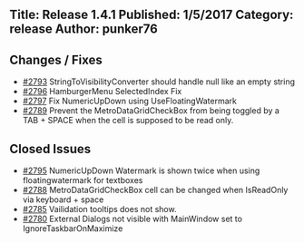 Title: Release 1.4.1
Published: 1/5/2017
Category: release
Author: punker76
---

## Changes / Fixes

- [#2793](https://github.com/MahApps/MahApps.Metro/pull/2793) StringToVisibilityConverter should handle null like an empty string
- [#2796](https://github.com/MahApps/MahApps.Metro/pull/2796) HamburgerMenu SelectedIndex Fix
- [#2797](https://github.com/MahApps/MahApps.Metro/pull/2797) Fix NumericUpDown using UseFloatingWatermark
- [#2789](https://github.com/MahApps/MahApps.Metro/pull/2789) Prevent the MetroDataGridCheckBox from being toggled by a TAB + SPACE when the cell is supposed to be read only.

## Closed Issues

- [#2795](https://github.com/MahApps/MahApps.Metro/issues/2795) NumericUpDown Watermark is shown twice when using floatingwatermark for textboxes
- [#2788](https://github.com/MahApps/MahApps.Metro/issues/2788) MetroDataGridCheckBox cell can be changed when IsReadOnly via keyboard + space
- [#2785](https://github.com/MahApps/MahApps.Metro/issues/2785) Vailidation tooltips does not show.
- [#2780](https://github.com/MahApps/MahApps.Metro/issues/2780) External Dialogs not visible with MainWindow set to IgnoreTaskbarOnMaximize
